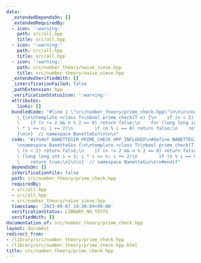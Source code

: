 ```yaml
---
data:
  _extendedDependsOn: []
  _extendedRequiredBy:
  - icon: ':warning:'
    path: src/all.hpp
    title: src/all.hpp
  - icon: ':warning:'
    path: src/all.hpp
    title: src/all.hpp
  - icon: ':warning:'
    path: src/number_theory/naive_sieve.hpp
    title: src/number_theory/naive_sieve.hpp
  _extendedVerifiedWith: []
  _isVerificationFailed: false
  _pathExtension: hpp
  _verificationStatusIcon: ':warning:'
  attributes:
    links: []
  bundledCode: "#line 1 \"src/number_theory/prime_check.hpp\"\n\n\n\nnamespace BanetteGin\
    \ {\n\ntemplate <class T>\nbool prime_check(T n) {\n    if (n < 2) return false;\n\
    \    if (n != 2 && n % 2 == 0) return false;\n    for (long long int i = 3; i\
    \ * i <= n; i += 2)\n        if (n % i == 0) return false;\n    return true;\n\
    }\n\n}  // namespace BanetteGin\n\n\n"
  code: "#ifndef BANETTEGIN_PRIME_CHECK_HPP_INCLUDED\n#define BANETTEGIN_PRIME_CHECK_HPP_INCLUDED\n\
    \nnamespace BanetteGin {\n\ntemplate <class T>\nbool prime_check(T n) {\n    if\
    \ (n < 2) return false;\n    if (n != 2 && n % 2 == 0) return false;\n    for\
    \ (long long int i = 3; i * i <= n; i += 2)\n        if (n % i == 0) return false;\n\
    \    return true;\n}\n\n}  // namespace BanetteGin\n\n#endif"
  dependsOn: []
  isVerificationFile: false
  path: src/number_theory/prime_check.hpp
  requiredBy:
  - src/all.hpp
  - src/all.hpp
  - src/number_theory/naive_sieve.hpp
  timestamp: '2023-09-07 19:30:09+09:00'
  verificationStatus: LIBRARY_NO_TESTS
  verifiedWith: []
documentation_of: src/number_theory/prime_check.hpp
layout: document
redirect_from:
- /library/src/number_theory/prime_check.hpp
- /library/src/number_theory/prime_check.hpp.html
title: src/number_theory/prime_check.hpp
---
```

